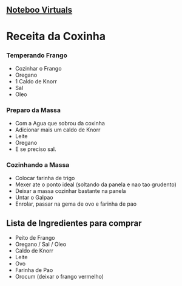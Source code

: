 ## <a href="index.md" >Noteboo Virtuals</a>


# Receita da Coxinha  


### Temperando Frango 
- Cozinhar o Frango 
- Oregano 
- 1 Caldo de Knorr 
- Sal 
- Oleo

### Preparo da Massa 
- Com a Agua que sobrou da coxinha
- Adicionar mais um caldo de Knorr
- Leite
- Oregano 
- E se preciso sal.

### Cozinhando a Massa

- Colocar farinha de trigo  
- Mexer ate o ponto ideal (soltando da panela e nao tao grudento)
- Deixar a massa cozinhar bastante na panela 
- Untar o Galpao 
- Enrolar, passar na gema de ovo e farinha de pao 

## Lista de Ingredientes para comprar
- Peito de Frango
- Oregano / Sal / Oleo
- Caldo de Knorr 
- Leite
- Ovo  
- Farinha de Pao 
- Orocum (deixar o frango vermelho)